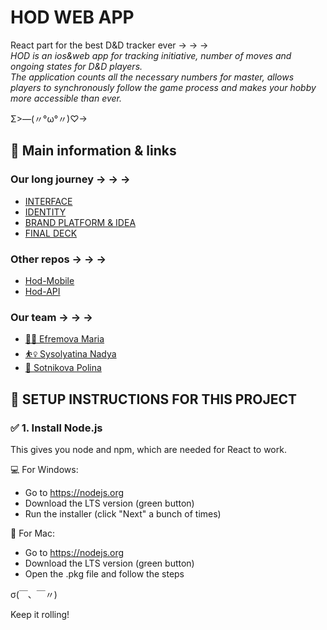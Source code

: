 # HOD WEB APP
React part for the best D&amp;D tracker ever → → →<br>
<i>HOD is an ios&web app for tracking initiative, number of moves and ongoing states for D&amp;D players.<br>The application counts all the necessary numbers for master, allows players to synchronously follow the game process and makes your hobby more accessible than ever.</i>

Σ>―(〃°ω°〃)♡→


## 🤙 Main information & links

### Our long journey → → →<br>

+ <a href="https://portfolio.hse.ru/Project/168785">INTERFACE</a><br>
+ <a href="https://portfolio.hse.ru/Project/161194">IDENTITY</a><br>
+ <a href="https://portfolio.hse.ru/Project/149630">BRAND PLATFORM & IDEA</a>
+ <a href="https://portfolio.hse.ru/Project/149630">FINAL DECK</a>

### Other repos → → →<br>

+ <a href="https://github.com/ttovarischh/Hod_Mobile">Hod-Mobile</a><br>
+ <a href="https://github.com/ttovarischh/Hod-API">Hod-API</a><br>

### Our team → → →<br>
+ <a href="https://hsedesign.ru/designer/fcf7466f5b72474c982ecf2c7d5b9c70">🏃‍♀ Efremova Maria</a><br>
+ <a href="https://hsedesign.ru/designer/c968d54daa194b508e2d136bd75b77c4">⛹️‍♀️ Sysolyatina Nadya</a><br>
+ <a href="https://hsedesign.ru/designer/a655cbba3c694d74a2827f83a308dcba">🤸 Sotnikova Polina</a><br>


## 🧾 SETUP INSTRUCTIONS FOR THIS PROJECT

### ✅ 1. Install Node.js
This gives you node and npm, which are needed for React to work.

💻 For Windows:
+ Go to https://nodejs.org
+ Download the LTS version (green button)
+ Run the installer (click "Next" a bunch of times)

🍎 For Mac:
+ Go to https://nodejs.org
+ Download the LTS version (green button)
+ Open the .pkg file and follow the steps

σ(￣、￣〃)

Keep it rolling!
